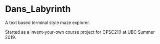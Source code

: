 # Dans_Labyrinth
A text based terminal style maze explorer.

Started as a invent-your-own course project for CPSC210 at UBC Summer 2019.
